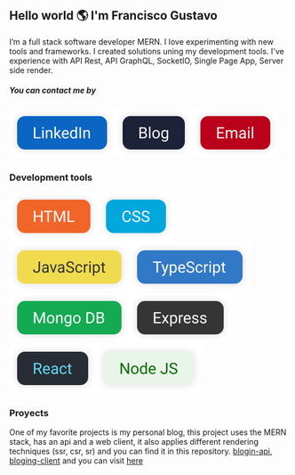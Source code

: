 ## Hello world 🌎 I'm Francisco Gustavo

I’m a full stack software developer MERN. I love experimenting with new tools and frameworks. I created solutions uning my development tools. I've experience with API Rest, API GraphQL, SocketIO, Single Page App, Server side render.

##### You can contact me by
[![LinkedIn](./resources/img/contact/linkedin.svg)](https://www.linkedin.com/in/frcgustavo/)[![LinkedIn](./resources/img/contact/blog.svg)](https://frcgustavo.com/)[![LinkedIn](./resources/img/contact/email.svg)](mailto:hidalgofco520@gmail.com)

### Development tools
![HTML](./resources/img/tools/html.svg)![CSS](./resources/img/tools/css.svg)![JavaScript](./resources/img/tools/javascript.svg)![TypeScript](./resources/img/tools/typescript.svg)![MongoDB](./resources/img/tools/mongodb.svg)![Express](./resources/img/tools/express.svg)![React](./resources/img/tools/react.svg)![NodeJS](./resources/img/tools/nodejs.svg)

### Proyects

One of my favorite projects is my personal blog, this project uses the MERN stack, has an api and a web client, it also applies different rendering techniques (ssr, csr, sr) and you can find it in this repository. [blogin-api](https://github.com/FranciscoGustavo/bloging-client), [bloging-client](https://github.com/FranciscoGustavo/bloging-api) and you can visit [here](https://frcgustavo.com)